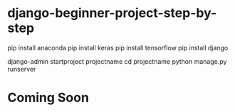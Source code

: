 # django-beginner-project-step-by-step
pip install anaconda
pip install keras
pip install tensorflow
pip install django


django-admin startproject projectname
cd projectname
python manage.py runserver
# Coming Soon
